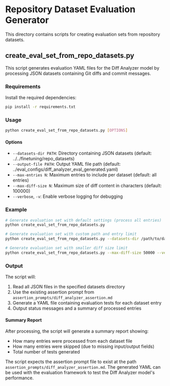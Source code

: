 # Repository Dataset Evaluation Generator

This directory contains scripts for creating evaluation sets from repository datasets.

## create_eval_set_from_repo_datasets.py

This script generates evaluation YAML files for the Diff Analyzer model by processing JSON datasets containing Git diffs and commit messages.

### Requirements

Install the required dependencies:

```bash
pip install -r requirements.txt
```

### Usage

```bash
python create_eval_set_from_repo_datasets.py [OPTIONS]
```

#### Options

- `--datasets-dir PATH`: Directory containing JSON datasets (default: ../../finetuning/repo_datasets)
- `--output-file PATH`: Output YAML file path (default: ../eval_configs/diff_analyzer_eval_generated.yaml)
- `--max-entries N`: Maximum entries to include per dataset (default: all entries)
- `--max-diff-size N`: Maximum size of diff content in characters (default: 100000)
- `--verbose`, `-v`: Enable verbose logging for debugging

### Example

```bash
# Generate evaluation set with default settings (process all entries)
python create_eval_set_from_repo_datasets.py

# Generate evaluation set with custom path and entry limit
python create_eval_set_from_repo_datasets.py --datasets-dir /path/to/datasets --max-entries 20

# Generate evaluation set with smaller diff size limit
python create_eval_set_from_repo_datasets.py --max-diff-size 50000 --verbose
```

### Output

The script will:

1. Read all JSON files in the specified datasets directory
2. Use the existing assertion prompt from `assertion_prompts/diff_analyzer_assertion.md`
3. Generate a YAML file containing evaluation tests for each dataset entry
4. Output status messages and a summary of processed entries

#### Summary Report

After processing, the script will generate a summary report showing:
- How many entries were processed from each dataset file
- How many entries were skipped (due to missing input/output fields)
- Total number of tests generated

The script expects the assertion prompt file to exist at the path `assertion_prompts/diff_analyzer_assertion.md`. The generated YAML can be used with the evaluation framework to test the Diff Analyzer model's performance. 